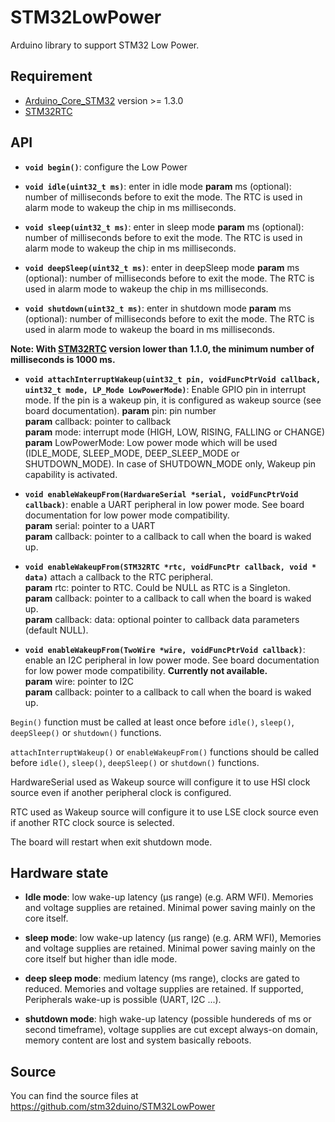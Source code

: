 # STM32LowPower
Arduino library to support STM32 Low Power.

## Requirement
 * [Arduino_Core_STM32](https://github.com/stm32duino/Arduino_Core_STM32) version >= 1.3.0
 * [STM32RTC](https://github.com/stm32duino/STM32RTC)

## API

* **`void begin()`**: configure the Low Power

* **`void idle(uint32_t ms)`**: enter in idle mode
**param** ms (optional): number of milliseconds before to exit the mode. The RTC is used in alarm mode to wakeup the chip in ms milliseconds.

* **`void sleep(uint32_t ms)`**: enter in sleep mode
**param** ms (optional): number of milliseconds before to exit the mode. The RTC is used in alarm mode to wakeup the chip in ms milliseconds.

* **`void deepSleep(uint32_t ms)`**: enter in deepSleep mode
**param** ms (optional): number of milliseconds before to exit the mode. The RTC is used in alarm mode to wakeup the chip in ms milliseconds.

* **`void shutdown(uint32_t ms)`**: enter in shutdown mode
**param** ms (optional): number of milliseconds before to exit the mode. The RTC is used in alarm mode to wakeup the board in ms milliseconds.

**Note: With [STM32RTC](https://github.com/stm32duino/STM32RTC) version lower than 1.1.0, the minimum number of milliseconds is 1000 ms.**

* **`void attachInterruptWakeup(uint32_t pin, voidFuncPtrVoid callback, uint32_t mode, LP_Mode LowPowerMode)`**: Enable GPIO pin in interrupt mode. If the pin is a wakeup pin, it is configured as wakeup source (see board documentation).
**param** pin: pin number  
**param** callback: pointer to callback  
**param** mode: interrupt mode (HIGH, LOW, RISING, FALLING or CHANGE)
**param** LowPowerMode: Low power mode which will be used (IDLE_MODE, SLEEP_MODE, DEEP_SLEEP_MODE or SHUTDOWN_MODE). In case of SHUTDOWN_MODE only, Wakeup pin capability is activated.

* **`void enableWakeupFrom(HardwareSerial *serial, voidFuncPtrVoid callback)`**: enable a UART peripheral in low power mode. See board documentation for low power mode compatibility.  
**param** serial: pointer to a UART  
**param** callback: pointer to a callback to call when the board is waked up.  

* **`void enableWakeupFrom(STM32RTC *rtc, voidFuncPtr callback, void * data)`**
attach a callback to the RTC peripheral.  
**param** rtc: pointer to RTC. Could be NULL as RTC is a Singleton.  
**param** callback: pointer to a callback to call when the board is waked up.  
**param** callback: data: optional pointer to callback data parameters (default NULL).  

* **`void enableWakeupFrom(TwoWire *wire, voidFuncPtrVoid callback)`**:
enable an I2C peripheral in low power mode. See board documentation for low power mode compatibility. **Currently not available.**  
**param** wire: pointer to I2C  
**param** callback: pointer to a callback to call when the board is waked up.  


`Begin()` function must be called at least once before `idle()`, `sleep()`, `deepSleep()` or `shutdown()` functions.  

`attachInterruptWakeup()` or `enableWakeupFrom()` functions should be called before `idle()`, `sleep()`, `deepSleep()` or `shutdown()` functions.  

HardwareSerial used as Wakeup source will configure it to use HSI clock source even if another peripheral clock is configured.

RTC used as Wakeup source will configure it to use LSE clock source even if another RTC clock source is selected.

The board will restart when exit shutdown mode.

## Hardware state

* **Idle mode**: low wake-up latency (µs range) (e.g. ARM WFI). Memories and
voltage supplies are retained. Minimal power saving mainly on the core itself.

* **sleep mode**: low wake-up latency (µs range) (e.g. ARM WFI), Memories and
voltage supplies are retained. Minimal power saving mainly on the core itself but
higher than idle mode.

* **deep sleep mode**: medium latency (ms range), clocks are gated to reduced. Memories
and voltage supplies are retained. If supported, Peripherals wake-up is possible (UART, I2C ...).

* **shutdown mode**: high wake-up latency (possible hundereds of ms or second
timeframe), voltage supplies are cut except always-on domain, memory content
are lost and system basically reboots.

## Source

You can find the source files at  
https://github.com/stm32duino/STM32LowPower
